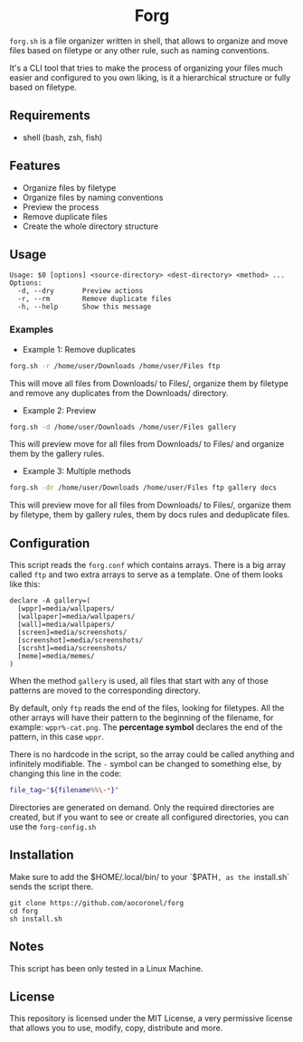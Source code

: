 <h1 align="center">Forg</h1>

`forg.sh` is a file organizer written in shell, that allows to organize and move files based on filetype or any other rule, such as naming conventions.

It's a CLI tool that tries to make the process of organizing your files much easier and configured to you own liking, is it a hierarchical structure or fully based on filetype.

## Requirements

- shell (bash, zsh, fish)

## Features

- Organize files by filetype
- Organize files by naming conventions
- Preview the process
- Remove duplicate files
- Create the whole directory structure

## Usage

```
Usage: $0 [options] <source-directory> <dest-directory> <method> ...
Options:
  -d, --dry       Preview actions
  -r, --rm        Remove duplicate files
  -h, --help      Show this message
```

### Examples

- Example 1: Remove duplicates

```bash
forg.sh -r /home/user/Downloads /home/user/Files ftp
```

This will move all files from Downloads/ to Files/, organize them by filetype and remove any duplicates from the Downloads/ directory.

- Example 2: Preview

```bash
forg.sh -d /home/user/Downloads /home/user/Files gallery
```

This will preview move for all files from Downloads/ to Files/ and organize them by the gallery rules.

- Example 3: Multiple methods

```bash
forg.sh -dr /home/user/Downloads /home/user/Files ftp gallery docs
```

This will preview move for all files from Downloads/ to Files/, organize them by filetype, them by gallery rules, them by docs rules and deduplicate files.

## Configuration

This script reads the `forg.conf` which contains arrays. There is a big array called `ftp` and two extra arrays to serve as a template. One of them looks like this:

```shell
declare -A gallery=(
  [wppr]=media/wallpapers/
  [wallpaper]=media/wallpapers/
  [wall]=media/wallpapers/
  [screen]=media/screenshots/
  [screenshot]=media/screenshots/
  [scrsht]=media/screenshots/
  [meme]=media/memes/
)
```

When the method `gallery` is used, all files that start with any of those patterns are moved to the corresponding directory.

By default, only `ftp` reads the end of the files, looking for filetypes. All the other arrays will have their pattern to the beginning of the filename, for example: `wppr%-cat.png`. The **percentage symbol** declares the end of the pattern, in this case `wppr`.

There is no hardcode in the script, so the array could be called anything and infinitely modifiable. The `-` symbol can be changed to something else, by changing this line in the code:

```bash
file_tag="${filename%%\-*}"
```

Directories are generated on demand. Only the required directories are created, but if you want to see or create all configured directories, you can use the `forg-config.sh`

## Installation

Make sure to add the $HOME/.local/bin/ to your `$PATH`, as the `install.sh` sends the script there.

```
git clone https://github.com/aocoronel/forg
cd forg
sh install.sh
```

## Notes

This script has been only tested in a Linux Machine.

## License

This repository is licensed under the MIT License, a very permissive license that allows you to use, modify, copy, distribute and more.
